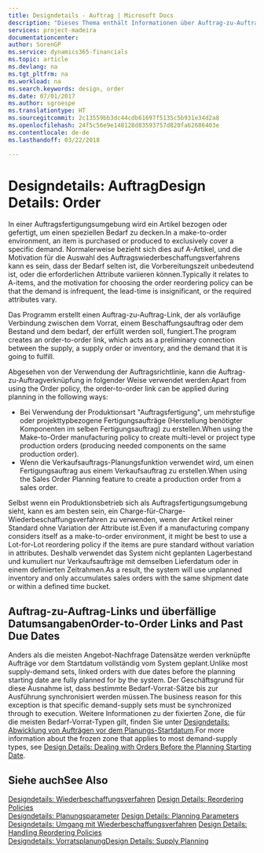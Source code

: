 ```yaml
---
title: Designdetails - Auftrag | Microsoft Docs
description: "Dieses Thema enthält Informationen über Auftrag-zu-Auftrag-Links in einer Auftragsfertigungsumgebung."
services: project-madeira
documentationcenter: 
author: SorenGP
ms.service: dynamics365-financials
ms.topic: article
ms.devlang: na
ms.tgt_pltfrm: na
ms.workload: na
ms.search.keywords: design, order
ms.date: 07/01/2017
ms.author: sgroespe
ms.translationtype: HT
ms.sourcegitcommit: 2c13559bb3dc44cdb61697f5135c5b931e34d2a8
ms.openlocfilehash: 24f5c56e9e148128d83593757d820fa62686403e
ms.contentlocale: de-de
ms.lasthandoff: 03/22/2018

---
```

# <a name="design-details-order"></a><span data-ttu-id="f9997-103">Designdetails: Auftrag</span><span class="sxs-lookup"><span data-stu-id="f9997-103">Design Details: Order</span></span>
<span data-ttu-id="f9997-104">In einer Auftragsfertigungsumgebung wird ein Artikel bezogen oder gefertigt, um einen speziellen Bedarf zu decken.</span><span class="sxs-lookup"><span data-stu-id="f9997-104">In a make-to-order environment, an item is purchased or produced to exclusively cover a specific demand.</span></span> <span data-ttu-id="f9997-105">Normalerweise bezieht sich dies auf A-Artikel, und die Motivation für die Auswahl des Auftragswiederbeschaffungsverfahrens kann es sein, dass der Bedarf selten ist, die Vorbereitungszeit unbedeutend ist, oder die erforderlichen Attribute variieren können.</span><span class="sxs-lookup"><span data-stu-id="f9997-105">Typically it relates to A-items, and the motivation for choosing the order reordering policy can be that the demand is infrequent, the lead-time is insignificant, or the required attributes vary.</span></span>  
  
<span data-ttu-id="f9997-106">Das Programm erstellt einen Auftrag-zu-Auftrag-Link, der als vorläufige Verbindung zwischen dem Vorrat, einem Beschaffungsauftrag oder dem Bestand und dem bedarf, der erfüllt werden soll, fungiert.</span><span class="sxs-lookup"><span data-stu-id="f9997-106">The program creates an order-to-order link, which acts as a preliminary connection between the supply, a supply order or inventory, and the demand that it is going to fulfill.</span></span>  
  
<span data-ttu-id="f9997-107">Abgesehen von der Verwendung der Auftragsrichtlinie, kann die Auftrag-zu-Auftragverknüpfung in folgender Weise verwendet werden:</span><span class="sxs-lookup"><span data-stu-id="f9997-107">Apart from using the Order policy, the order-to-order link can be applied during planning in the following ways:</span></span>  
  
* <span data-ttu-id="f9997-108">Bei Verwendung der Produktionsart "Auftragsfertigung", um mehrstufige oder projekttypbezogene Fertigungsaufträge (Herstellung benötigter Komponenten im selben Fertigungsauftrag) zu erstellen.</span><span class="sxs-lookup"><span data-stu-id="f9997-108">When using the Make-to-Order manufacturing policy to create multi-level or project type production orders (producing needed components on the same production order).</span></span>  
* <span data-ttu-id="f9997-109">Wenn die Verkaufsauftrags-Planungsfunktion verwendet wird, um einen Fertigungsauftrag aus einem Verkaufsauftrag zu erstellen.</span><span class="sxs-lookup"><span data-stu-id="f9997-109">When using the Sales Order Planning feature to create a production order from a sales order.</span></span>  
  
<span data-ttu-id="f9997-110">Selbst wenn ein Produktionsbetrieb sich als Auftragsfertigungsumgebung sieht, kann es am besten sein, ein Charge-für-Charge-Wiederbeschaffungsverfahren zu verwenden, wenn der Artikel reiner Standard ohne Variation der Attribute ist.</span><span class="sxs-lookup"><span data-stu-id="f9997-110">Even if a manufacturing company considers itself as a make-to-order environment, it might be best to use a Lot-for-Lot reordering policy if the items are pure standard without variation in attributes.</span></span> <span data-ttu-id="f9997-111">Deshalb verwendet das System nicht geplanten Lagerbestand und kumuliert nur Verkaufsaufträge mit demselben Lieferdatum oder in einem definierten Zeitrahmen.</span><span class="sxs-lookup"><span data-stu-id="f9997-111">As a result, the system will use unplanned inventory and only accumulates sales orders with the same shipment date or within a defined time bucket.</span></span>  
  
## <a name="order-to-order-links-and-past-due-dates"></a><span data-ttu-id="f9997-112">Auftrag-zu-Auftrag-Links und überfällige Datumsangaben</span><span class="sxs-lookup"><span data-stu-id="f9997-112">Order-to-Order Links and Past Due Dates</span></span>  
<span data-ttu-id="f9997-113">Anders als die meisten Angebot-Nachfrage Datensätze werden verknüpfte Aufträge vor dem Startdatum vollständig vom System geplant.</span><span class="sxs-lookup"><span data-stu-id="f9997-113">Unlike most supply-demand sets, linked orders with due dates before the planning starting date are fully planned for by the system.</span></span> <span data-ttu-id="f9997-114">Der Geschäftsgrund für diese Ausnahme ist, dass bestimmte Bedarf-Vorrat-Sätze bis zur Ausführung synchronisiert werden müssen.</span><span class="sxs-lookup"><span data-stu-id="f9997-114">The business reason for this exception is that specific demand-supply sets must be synchronized through to execution.</span></span> <span data-ttu-id="f9997-115">Weitere Informationen zu der fixierten Zone, die für die meisten Bedarf-Vorrat-Typen gilt, finden Sie unter [Designdetails: Abwicklung von Aufträgen vor dem Planungs-Startdatum](design-details-dealing-with-orders-before-the-planning-starting-date.md).</span><span class="sxs-lookup"><span data-stu-id="f9997-115">For more information about the frozen zone that applies to most demand-supply types, see [Design Details: Dealing with Orders Before the Planning Starting Date](design-details-dealing-with-orders-before-the-planning-starting-date.md).</span></span>  
  
## <a name="see-also"></a><span data-ttu-id="f9997-116">Siehe auch</span><span class="sxs-lookup"><span data-stu-id="f9997-116">See Also</span></span>  
<span data-ttu-id="f9997-117">[Designdetails: Wiederbeschaffungsverfahren](design-details-reordering-policies.md) </span><span class="sxs-lookup"><span data-stu-id="f9997-117">[Design Details: Reordering Policies](design-details-reordering-policies.md) </span></span>  
<span data-ttu-id="f9997-118">[Designdetails: Planungsparameter](design-details-planning-parameters.md) </span><span class="sxs-lookup"><span data-stu-id="f9997-118">[Design Details: Planning Parameters](design-details-planning-parameters.md) </span></span>  
<span data-ttu-id="f9997-119">[Designdetails: Umgang mit Wiederbeschaffungsverfahren](design-details-handling-reordering-policies.md) </span><span class="sxs-lookup"><span data-stu-id="f9997-119">[Design Details: Handling Reordering Policies](design-details-handling-reordering-policies.md) </span></span>  
[<span data-ttu-id="f9997-120">Designdetails: Vorratsplanung</span><span class="sxs-lookup"><span data-stu-id="f9997-120">Design Details: Supply Planning</span></span>](design-details-supply-planning.md)
